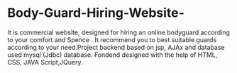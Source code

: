 # Body-Guard-Hiring-Website-
It is commercial website, designed for hiring an online bodyguard according to your comfort and Spence .
It recommend you to best suitable guards according to your need.Project backend based on jsp, AJAx and 
database used mysql (Jdbc) database. Fondend designed with the help of HTML, CSS, JAVA Script,JQuery.
